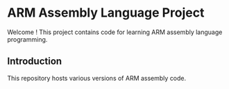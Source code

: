 # ARM Assembly Language Project

Welcome ! This project contains code for learning ARM assembly language programming.

## Introduction

This repository hosts various versions of ARM assembly code. 

